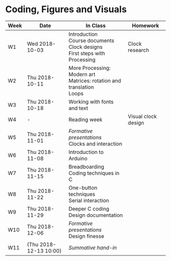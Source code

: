 # Coding, Figures and Visuals

| Week | Date | In Class | Homework |
| ---  | ---  | ---      | ---      |
|  W1 | Wed 2018-10-03 | Introduction<BR>Course documents<BR>Clock designs<BR>First steps with Processing | Clock research |
|  W2 | Thu 2018-10-11 | More Processing:<BR>Modern art<BR>Matrices: rotation and translation<BR>Loops | |
|  W3 | Thu 2018-10-18 | Working with fonts and text | |
|  W4 | - | Reading week | Visual clock design |
|  W5 | Thu 2018-11-01 | *Formative presentations*<BR>Clocks and interaction| |
|  W6 | Thu 2018-11-08 | Introduction to Arduino | |
|  W7 | Thu 2018-11-15 | Breadboarding<BR>Coding techniques in C | |
|  W8 | Thu 2018-11-22 | One-button techniques<BR>Serial interaction | |
|  W9 | Thu 2018-11-29 | Deeper C coding<BR>Design documentation | |
| W10 | Thu 2018-12-06 | *Formative presentations*<BR>Design finesse | |
| W11 | (Thu 2018-12-13 10:00) | *Summative hand-in* | |
